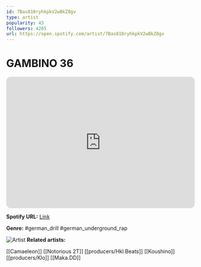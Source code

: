```yaml
---
id: 7Bas810ryhkpkV2wBkZ8gv
type: artist
popularity: 43
followers: 4285
url: https://open.spotify.com/artist/7Bas810ryhkpkV2wBkZ8gv
---
```

# GAMBINO 36

<iframe style="border-radius:12px" src="https://open.spotify.com/embed/artist/7Bas810ryhkpkV2wBkZ8gv" width="100%" height="352" frameBorder="0" allowfullscreen="" allow="autoplay; clipboard-write; encrypted-media; fullscreen; picture-in-picture" loading="lazy"></iframe>

**Spotify URL:** [Link](https://open.spotify.com/artist/7Bas810ryhkpkV2wBkZ8gv)

**Genre:**  #german_drill #german_underground_rap

![Artist](https://i.scdn.co/image/ab67616d0000b273dc8ab848e677f6e4e5438734)
**Related artists:**

[[Camaeleon]]
[[Notorious 2T]]
[[producers/Hkl Beats]]
[[Koushino]]
[[producers/Klo]]
[[Maka.DD]]
